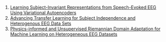 1. [Learning Subject-Invariant Representations from Speech-Evoked EEG Using Variational Autoencoders](https://ieeexplore.ieee.org/document/9747297)
2. [Advancing Transfer Learning for Subject Independence and Heterogenous EEG Data Sets](https://proceedings.mlr.press/v176/wei22a.html)
3. [Physics-informed and Unsupervised Riemannian Domain Adaptation for Machine Learning on Heterogeneous EEG Datasets](https://arxiv.org/pdf/2403.15415.pdf)

